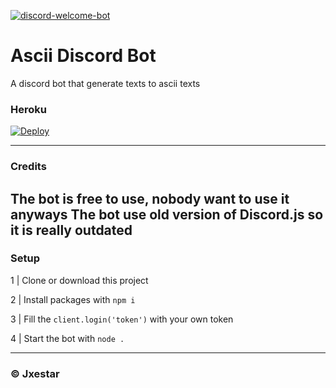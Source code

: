 [![discord-welcome-bot](https://github-readme-stats.vercel.app/api/pin/?username=jxestar&repo=asciibot&theme=dark)](https://github.com/Jxestar/asciibot)<br/>

# Ascii Discord Bot
A discord bot that generate texts to ascii texts

### Heroku 
[![Deploy](https://www.herokucdn.com/deploy/button.svg)](https://heroku.com/deploy?template=https://github.com/Jxestar/asciibot/tree/master)

---
### Credits
The bot is free to use, nobody want to use it anyways
The bot use old version of Discord.js so it is really outdated
---
### Setup
1 | Clone or download this project

2 | Install packages with `npm i`

3 | Fill the ```client.login('token')```
with your own token

4 | Start the bot with `node .`

---
### © Jxestar
 
